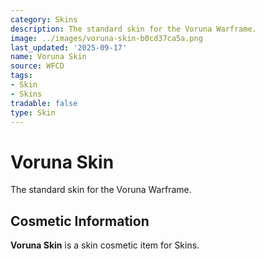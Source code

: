 ```yaml
---
category: Skins
description: The standard skin for the Voruna Warframe.
image: ../images/voruna-skin-b0cd37ca5a.png
last_updated: '2025-09-17'
name: Voruna Skin
source: WFCD
tags:
- Skin
- Skins
tradable: false
type: Skin
---
```


# Voruna Skin

The standard skin for the Voruna Warframe.

## Cosmetic Information

**Voruna Skin** is a skin cosmetic item for Skins.

